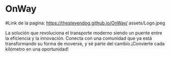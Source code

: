 # OnWay
#Link de la pagina: https://thestevendog.github.io/OnWay/
assets/Logo.jpeg

La solución que revoluciona el transporte moderno siendo un puente entre la eficiencia y la innovación. Conecta con una comunidad que ya está transformando su forma de moverse, y sé parte del cambio.¡Convierte cada kilómetro en una oportunidad!
